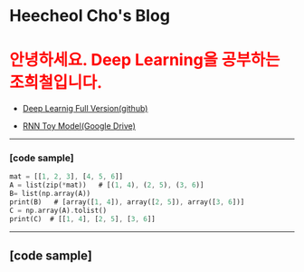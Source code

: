 # Heecheol Cho's Blog

# <span style="color:red"> 안녕하세요. Deep Learning을 공부하는 조희철입니다. </span>

	
 * [Deep Learnig Full Version(github)][1]

 * [RNN Toy Model(Google Drive)][2]

---
### [code sample]
```rust
mat = [[1, 2, 3], [4, 5, 6]]
A = list(zip(*mat))   # [(1, 4), (2, 5), (3, 6)]
B= list(np.array(A))
print(B)   # [array([1, 4]), array([2, 5]), array([3, 6])]
C = np.array(A).tolist()
print(C)  # [[1, 4], [2, 5], [3, 6]]
```

---


## [code sample]


[1]:https://github.com/hccho2/hccho2.github.io/blob/master/LanguageModel.pdf/ "링크제목1"
[2]:https://drive.google.com/file/d/1FlGwtl3Uy7xhRwCdlfeBcfCO0pOSUzaX/view?usp=sharing/ "링크제목2"
